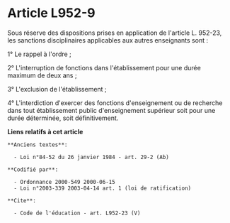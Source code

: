 # Article L952-9

Sous réserve des dispositions prises en application de l'article L. 952-23, les sanctions disciplinaires applicables aux
autres enseignants sont : 

1° Le rappel à l'ordre ; 

2° L'interruption de fonctions dans l'établissement pour une durée maximum de deux ans ; 

3° L'exclusion de l'établissement ; 

4° L'interdiction d'exercer des fonctions d'enseignement ou de recherche dans tout établissement public d'enseignement
supérieur soit pour une durée déterminée, soit définitivement.

**Liens relatifs à cet article**

	**Anciens textes**:

	  - Loi n°84-52 du 26 janvier 1984 - art. 29-2 (Ab)

	**Codifié par**:

	  - Ordonnance 2000-549 2000-06-15
	  - Loi n°2003-339 2003-04-14 art. 1 (loi de ratification)

	**Cite**:

	  - Code de l'éducation - art. L952-23 (V)
